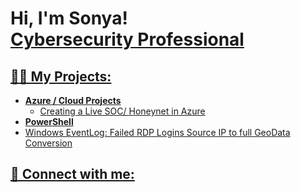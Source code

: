 <h1>Hi, I'm Sonya! <br/><a href>Cybersecurity Professional</a> <a href="https://www.youtube.com/c/joshmadakor"></h1>

<h2>👨‍💻 My Projects:</h2>

- <b>Azure / Cloud Projects</b>
  - Creating a Live SOC/ Honeynet in Azure
 - <b>PowerShell</b>
  - Windows EventLog: Failed RDP Logins Source IP to full GeoData Conversion
      
<h2> 🤳 Connect with me:</h2>


